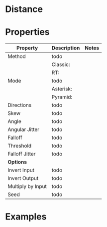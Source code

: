 # Distance


# Properties


| Property | Description | Notes | 
| -------- | ----------- | ----- |
| Method | todo | |
| | Classic: <desc> | |
| | RT: <desc> | |
| Mode | todo | |
| | Asterisk: <desc> | |
| | Pyramid: <desc> | |
| Directions | todo | |
| Skew | todo | |
| Angle | todo | |
| Angular Jitter | todo | |
| Falloff | todo | |
| Threshold | todo | |
| Falloff Jitter | todo | |
| **Options** |  | | 
| Invert Input | todo | |
| Invert Output | todo | |
| Multiply by Input | todo | |
| Seed | todo | |




# Examples
